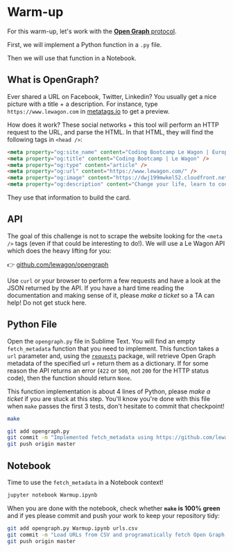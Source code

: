 # Warm-up

For this warm-up, let's work with the [**Open Graph** protocol](https://ogp.me/).

First, we will implement a Python function in a `.py` file.

Then we will use that function in a Notebook.

## What is OpenGraph?

Ever shared a URL on Facebook, Twitter, Linkedin? You usually get a nice picture with a title + a description. For instance, type `https://www.lewagon.com` in [metatags.io](https://metatags.io/) to get a preview.

How does it work? These social networks + this tool will perform an HTTP request to the URL, and parse the HTML. In that HTML, they will find the following tags in `<head />`:

```html
<meta property="og:site_name" content="Coding Bootcamp Le Wagon | Europe&#39;s Best Coding Bootcamp" />
<meta property="og:title" content="Coding Bootcamp | Le Wagon" />
<meta property="og:type" content="article" />
<meta property="og:url" content="https://www.lewagon.com/" />
<meta property="og:image" content="https://dwj199mwkel52.cloudfront.net/assets/core/social/home-card-82f54b75841da25d31c2e99d673e68152942dfd3d7275380508a63f0d951b484.jpg" />
<meta property="og:description" content="Change your life, learn to code. Le Wagon is ranked as the world&#39;s best coding bootcamp and has enabled thousands of people to change their careers." />
```

They use that information to build the card.

## API

The goal of this challenge is not to scrape the website looking for the `<meta />` tags (even if that could be interesting to do!). We will use a Le Wagon API which does the heavy lifting for you:

👉 [github.com/lewagon/opengraph](https://github.com/lewagon/opengraph#readme)

Use `curl` or your browser to perform a few requests and have a look at the JSON returned by the API. If you have a hard time reading the documentation and making sense of it, please _make a ticket_ so a TA can help! Do not get stuck here.

## Python File

Open the `opengraph.py` file in Sublime Text. You will find an empty `fetch_metadata` function that you need to implement. This function takes a `url` parameter and, using the [`requests`](https://requests.readthedocs.io/en/master/) package, will retrieve Open Graph metadata of the specified url + return them as a dictionary. If for some reason the API returns an error (`422` or `500`, not `200` for the HTTP status code), then the function should return `None`.

This function implementation is about 4 lines of Python, please _make a ticket_ if you are stuck at this step. You'll know you're done with this file when `make` passes the first 3 tests, don't hesitate to commit that checkpoint!

```bash
make

git add opengraph.py
git commit -m "Implemented fetch_metadata using https://github.com/lewagon/opengraph API"
git push origin master
```

## Notebook

Time to use the `fetch_metadata` in a Notebook context!

```bash
jupyter notebook Warmup.ipynb
```

When you are done with the notebook, check whether **`make` is 100% green** and if yes please commit and push your work to keep your repository tidy:

```bash
git add opengraph.py Warmup.ipynb urls.csv
git commit -m "Load URLs from CSV and programatically fetch Open Graph information"
git push origin master
```
